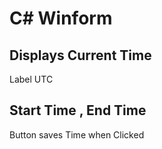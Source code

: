# C# Winform

## Displays Current Time 
Label 
UTC
## Start Time , End Time
Button saves Time when Clicked
